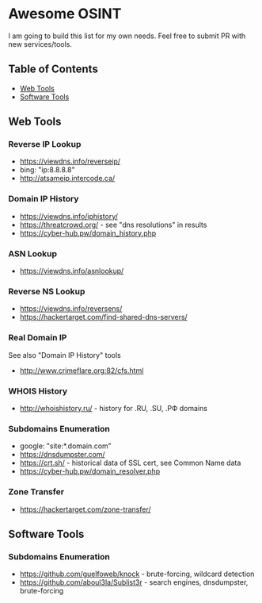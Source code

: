 # Awesome OSINT

I am going to build this list for my own needs. Feel free to submit PR with new services/tools.

## Table of Contents

- [Web Tools](#web-tools)
- [Software Tools](#software-tools)

## Web Tools

### Reverse IP Lookup

- https://viewdns.info/reverseip/
- bing: "ip:8.8.8.8"
- http://atsameip.intercode.ca/

### Domain IP History

- https://viewdns.info/iphistory/
- https://threatcrowd.org/ - see "dns resolutions" in results
- https://cyber-hub.pw/domain_history.php

### ASN Lookup

- https://viewdns.info/asnlookup/

### Reverse NS Lookup

- https://viewdns.info/reversens/
- https://hackertarget.com/find-shared-dns-servers/

### Real Domain IP

See also "Domain IP History" tools

- http://www.crimeflare.org:82/cfs.html

### WHOIS History

- http://whoishistory.ru/ - history for .RU, .SU, .РФ domains

### Subdomains Enumeration

- google: "site:*.domain.com"
- https://dnsdumpster.com/
- https://crt.sh/ - historical data of SSL cert, see Common Name data
- https://cyber-hub.pw/domain_resolver.php

### Zone Transfer

- https://hackertarget.com/zone-transfer/

## Software Tools

### Subdomains Enumeration

- https://github.com/guelfoweb/knock - brute-forcing, wildcard detection
- https://github.com/aboul3la/Sublist3r - search engines, dnsdumpster, brute-forcing
